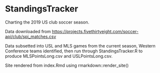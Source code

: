 # StandingsTracker
Charting the 2019 US club soccer season.

Data downloaded from https://projects.fivethirtyeight.com/soccer-api/club/spi_matches.csv

Data subsetted into USL and MLS games from the current season, Western Conference teams identified, then run through StandingsTracker.R to produce MLSPointsLong.csv and USLPointsLong.csv.

Site rendered from index.Rmd using rmarkdown::render_site()
